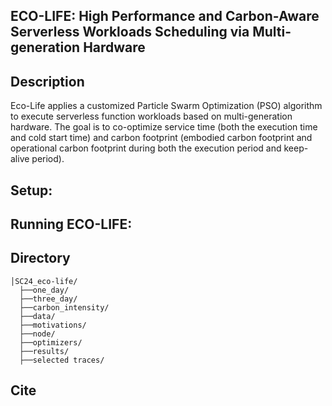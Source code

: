 ## ECO-LIFE: High Performance and Carbon-Aware Serverless Workloads Scheduling via Multi-generation Hardware

## Description
Eco-Life applies a customized Particle Swarm Optimization (PSO) algorithm to execute serverless function workloads based on multi-generation hardware. The goal is to co-optimize service time (both the execution time and cold start time) and carbon footprint (embodied carbon footprint and operational carbon footprint during both the execution period and keep-alive period).

## Setup:

## Running ECO-LIFE:

## Directory
```
│SC24_eco-life/
  ├──one_day/
  ├──three_day/
  ├──carbon_intensity/
  ├──data/
  ├──motivations/
  ├──node/
  ├──optimizers/
  ├──results/
  ├──selected traces/

```
## Cite

